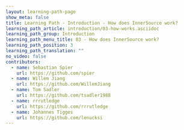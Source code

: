 ```yaml
---
layout: learning-path-page
show_meta: false
title: Learning Path - Introduction - How does InnerSource work?
learning_path_article: introduction/03-how-works.asciidoc
learning_path_group: Introduction
learning_path_menu_title: 03 - How does InnerSource work?
learning_path_position: 3
learning_path_translation: ""
no_video: false
contributors:
  - name: Sebastian Spier
    url: https://github.com/spier
  - name: Willem Jiang
    url: https://github.com/WillemJiang
  - name: Tom Sadler
    url: https://github.com/tsadler1988
  - name: rrrutledge
    url: https://github.com/rrrutledge
  - name: Johannes Tigges
    url: https://github.com/lenucksi
---
```

<!--- This file autogenerated from https://github.com/InnerSourceCommons/InnerSourceLearningPath/blob/master/scripts -->